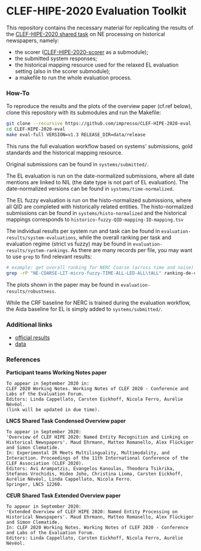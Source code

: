 # CLEF-HIPE-2020 Evaluation Toolkit

This repository contains the necessary material for replicating the results of the [CLEF-HIPE-2020 shared task](https://impresso.github.io/CLEF-HIPE-2020/) on NE processing on historical newspapers, namely:
- the scorer ([CLEF-HIPE-2020-scorer](https://github.com/impresso/CLEF-HIPE-2020-scorer) as a submodule);
- the submitted system responses;
- the historical mapping resource used for the relaxed EL evaluation setting (also in the scorer submodule);
- a makefile to run the whole evaluation process.

### How-To

To reproduce the results and the plots of the overview paper (cf.ref below), clone this repository with its submodules and run the Makefile:

```bash
git clone --recursive https://github.com/impresso/CLEF-HIPE-2020-eval
cd CLEF-HIPE-2020-eval
make eval-full VERSION=v1.3 RELEASE_DIR=data/release
```

This runs the full evaluation workflow based on systems' submissions, gold standards and the historical mapping resource. 

Original submissions can be found in `systems/submitted/`. 

The EL evaluation is run on the date-normalized submissions, where all date mentions are linked to NIL (the date type is not part of EL evaluation). The date-normalized versions can be found in `systems/time-normalized`.

The EL fuzzy evaluation is run on the histo-normalized submissions, where all QID are completed with historically related entities. The histo-normalized submissions can be found in `systems/histo-normalized` and the historical mappings corresponds to `historico-fuzzy-QID-mapping-ID-mapping.tsv`


The individual results per system run and task can be found in `evaluation-results/system-evaluations`, while the overall ranking per task and evaluation regime (strict vs fuzzy) may be found in `evaluation-results/system-rankings`. As there are many records per file, you may want to use `grep` to find relevant results:

```bash
# example: get overall ranking for NERC Coarse (across time and noise)
grep -rP "NE-COARSE-LIT-micro-fuzzy-TIME-ALL-LED-ALL\tALL" ranking-de-coarse-micro-fuzzy-all.tsv
```

The plots shown in the paper may be found in `evaluation-results/robustness`.

While the CRF baseline for NERC is trained during the evaluation workflow, the Aida baseline for EL is simply added to `systems/submitted/`.

### Additional links
- [official results](https://github.com/impresso/CLEF-HIPE-2020/blob/master/evaluation-results/ranking_summary_final.md)
- [data](https://github.com/impresso/CLEF-HIPE-2020/tree/master/data)

### References

**Participant teams Working Notes paper**

```
To appear in September 2020 in:
CLEF 2020 Working Notes. Working Notes of CLEF 2020 - Conference and Labs of the Evaluation Forum.
Editors: Linda Cappellato, Carsten Eickhoff, Nicola Ferro, Aurélie Névéol.
(link will be updated in due time).
```

**LNCS Shared Task Condensed Overview paper**

```
To appear in September 2020:
'Overview of CLEF HIPE 2020: Named Entity Recognition and Linking on Historical Newspapers'. Maud Ehrmann, Matteo Romanello, Alex Flückiger and Simon Clematide.
In: Experimental IR Meets Multilinguality, Multimodality, and Interaction. Proceedings of the 11th International Conference of the CLEF Association (CLEF 2020).
Editors: Avi Arampatzis, Evangelos Kanoulas, Theodora Tsikrika, Stefanos Vrochidis, Hideo Joho, Christina Lioma, Carsten Eickhoff, Aurélie Névéol, Linda Cappellato, Nicola Ferro.
Springer, LNCS 12260.
```

**CEUR Shared Task Extended Overview paper**
```
To appear in September 2020:
'Extended Overview of CLEF HIPE 2020: Named Entity Processing on Historical Newspapers'. Maud Ehrmann, Matteo Romanello, Alex Flückiger and Simon Clematide.
In: CLEF 2020 Working Notes. Working Notes of CLEF 2020 - Conference and Labs of the Evaluation Forum.
Editors: Linda Cappellato, Carsten Eickhoff, Nicola Ferro, Aurélie Névéol.
```



